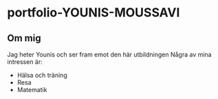 # portfolio-YOUNIS-MOUSSAVI

## Om mig
Jag heter Younis och ser fram emot den här utbildningen
Några av mina intressen är:
- Hälsa och träning
- Resa
- Matematik
